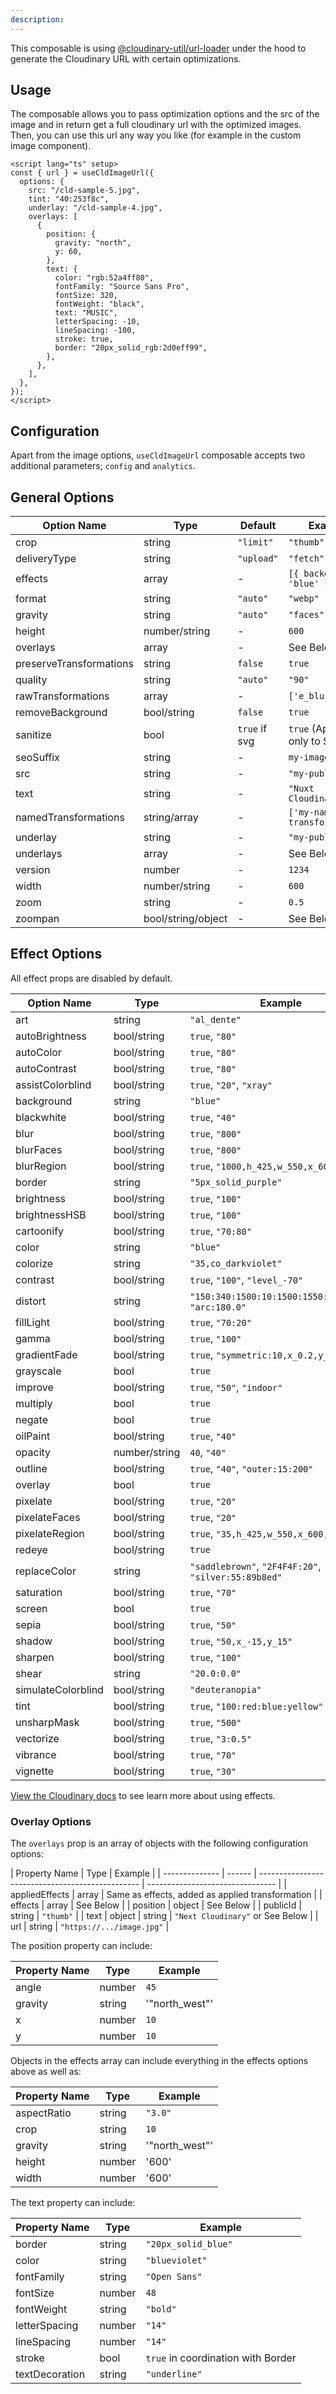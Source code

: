 ```yaml
---
description:
---
```


This composable is using [@cloudinary-util/url-loader](https://github.com/colbyfayock/cloudinary-util/tree/main/packages/url-loader) under the hood to generate the Cloudinary URL with certain optimizations.

## Usage

The composable allows you to pass optimization options and the src of the image and in return get a full cloudinary url with the optimized images. Then, you can use this url any way you like (for example in the custom image component).

```vue
<script lang="ts" setup>
const { url } = useCldImageUrl({
  options: {
    src: "/cld-sample-5.jpg",
    tint: "40:253f8c",
    underlay: "/cld-sample-4.jpg",
    overlays: [
      {
        position: {
          gravity: "north",
          y: 60,
        },
        text: {
          color: "rgb:52a4ff80",
          fontFamily: "Source Sans Pro",
          fontSize: 320,
          fontWeight: "black",
          text: "MUSIC",
          letterSpacing: -10,
          lineSpacing: -100,
          stroke: true,
          border: "20px_solid_rgb:2d0eff99",
        },
      },
    ],
  },
});
</script>
```

## Configuration

Apart from the image options, `useCldImageUrl` composable accepts two additional parameters; `config` and `analytics`.

## General Options

| Option Name             | Type               | Default       | Example                       |
| ----------------------- | ------------------ | ------------- | ----------------------------- |
| crop                    | string             | `"limit"`     | `"thumb"`                     |
| deliveryType            | string             | `"upload"`    | `"fetch"`                     |
| effects                 | array              | -             | `[{ background: 'blue' }]`    |
| format                  | string             | `"auto"`      | `"webp"`                      |
| gravity                 | string             | `"auto"`      | `"faces"`                     |
| height                  | number/string      | -             | `600`                         |
| overlays                | array              | -             | See Below                     |
| preserveTransformations | string             | `false`       | `true`                        |
| quality                 | string             | `"auto"`      | `"90"`                        |
| rawTransformations      | array              | -             | `['e_blur:2000']`             |
| removeBackground        | bool/string        | `false`       | `true`                        |
| sanitize                | bool               | `true` if svg | `true` (Applies only to SVG)  |
| seoSuffix               | string             | -             | `my-image-content`            |
| src                     | string             | -             | `"my-public-id"`              |
| text                    | string             | -             | `"Nuxt Cloudinary"`           |
| namedTransformations    | string/array       | -             | `['my-named-transformation']` |
| underlay                | string             | -             | `"my-public-id"`              |
| underlays               | array              | -             | See Below                     |
| version                 | number             | -             | `1234`                        |
| width                   | number/string      | -             | `600`                         |
| zoom                    | string             | -             | `0.5`                         |
| zoompan                 | bool/string/object | -             | See Below                     |

## Effect Options

All effect props are disabled by default.

| Option Name        | Type          | Example                                              |
| ------------------ | ------------- | ---------------------------------------------------- |
| art                | string        | `"al_dente"`                                         |
| autoBrightness     | bool/string   | `true`, `"80"`                                       |
| autoColor          | bool/string   | `true`, `"80"`                                       |
| autoContrast       | bool/string   | `true`, `"80"`                                       |
| assistColorblind   | bool/string   | `true`, `"20"`, `"xray"`                             |
| background         | string        | `"blue"`                                             |
| blackwhite         | bool/string   | `true`, `"40"`                                       |
| blur               | bool/string   | `true`, `"800"`                                      |
| blurFaces          | bool/string   | `true`, `"800"`                                      |
| blurRegion         | bool/string   | `true`, `"1000,h_425,w_550,x_600,y_400"`             |
| border             | string        | `"5px_solid_purple"`                                 |
| brightness         | bool/string   | `true`, `"100"`                                      |
| brightnessHSB      | bool/string   | `true`, `"100"`                                      |
| cartoonify         | bool/string   | `true`, `"70:80"`                                    |
| color              | string        | `"blue"`                                             |
| colorize           | string        | `"35,co_darkviolet"`                                 |
| contrast           | bool/string   | `true`, `"100"`, `"level_-70"`                       |
| distort            | string        | `"150:340:1500:10:1500:1550:50:1000"`, `"arc:180.0"` |
| fillLight          | bool/string   | `true`, `"70:20"`                                    |
| gamma              | bool/string   | `true`, `"100"`                                      |
| gradientFade       | bool/string   | `true`, `"symmetric:10,x_0.2,y_0.4"`                 |
| grayscale          | bool          | `true`                                               |
| improve            | bool/string   | `true`, `"50"`, `"indoor"`                           |
| multiply           | bool          | `true`                                               |
| negate             | bool          | `true`                                               |
| oilPaint           | bool/string   | `true`, `"40"`                                       |
| opacity            | number/string | `40`, `"40"`                                         |
| outline            | bool/string   | `true`, `"40"`, `"outer:15:200"`                     |
| overlay            | bool          | `true`                                               |
| pixelate           | bool/string   | `true`, `"20"`                                       |
| pixelateFaces      | bool/string   | `true`, `"20"`                                       |
| pixelateRegion     | bool/string   | `true`, `"35,h_425,w_550,x_600,y_400"`               |
| redeye             | bool/string   | `true`                                               |
| replaceColor       | string        | `"saddlebrown"`, `"2F4F4F:20"`, `"silver:55:89b8ed"` |
| saturation         | bool/string   | `true`, `"70"`                                       |
| screen             | bool          | `true`                                               |
| sepia              | bool/string   | `true`, `"50"`                                       |
| shadow             | bool/string   | `true`, `"50,x_-15,y_15"`                            |
| sharpen            | bool/string   | `true`, `"100"`                                      |
| shear              | string        | `"20.0:0.0"`                                         |
| simulateColorblind | bool/string   | `"deuteranopia"`                                     |
| tint               | bool/string   | `true`, `"100:red:blue:yellow"`                      |
| unsharpMask        | bool/string   | `true`, `"500"`                                      |
| vectorize          | bool/string   | `true`, `"3:0.5"`                                    |
| vibrance           | bool/string   | `true`, `"70"`                                       |
| vignette           | bool/string   | `true`, `"30"`                                       |

[View the Cloudinary docs](https://cloudinary.com/documentation/transformation_reference#e_effect?utm_campaign=devx_nuxtcloudinary&utm_medium=referral&utm_source=nuxtcloudinary) to see learn more about using effects.

### Overlay Options

The `overlays` prop is an array of objects with the following configuration options:

| Property Name  | Type   | Example                                          |
| -------------- | ------ | ------------------------------------------------ | -------------------------------- |
| appliedEffects | array  | Same as effects, added as applied transformation |
| effects        | array  | See Below                                        |
| position       | object | See Below                                        |
| publicId       | string | `"thumb"`                                        |
| text           | object | string                                           | `"Next Cloudinary"` or See Below |
| url            | string | `"https://.../image.jpg"`                        |

The position property can include:

| Property Name | Type   | Example        |
| ------------- | ------ | -------------- |
| angle         | number | `45`           |
| gravity       | string | '"north_west"' |
| x             | number | `10`           |
| y             | number | `10`           |

Objects in the effects array can include everything in the effects options above as well as:

| Property Name | Type   | Example        |
| ------------- | ------ | -------------- |
| aspectRatio   | string | `"3.0"`        |
| crop          | string | `10`           |
| gravity       | string | '"north_west"' |
| height        | number | '600'          |
| width         | number | '600'          |

The text property can include:

| Property Name  | Type   | Example                            |
| -------------- | ------ | ---------------------------------- |
| border         | string | `"20px_solid_blue"`                |
| color          | string | `"blueviolet"`                     |
| fontFamily     | string | `"Open Sans"`                      |
| fontSize       | number | `48`                               |
| fontWeight     | string | `"bold"`                           |
| letterSpacing  | number | `"14"`                             |
| lineSpacing    | number | `"14"`                             |
| stroke         | bool   | `true` in coordination with Border |
| textDecoration | string | `"underline"`                      |
